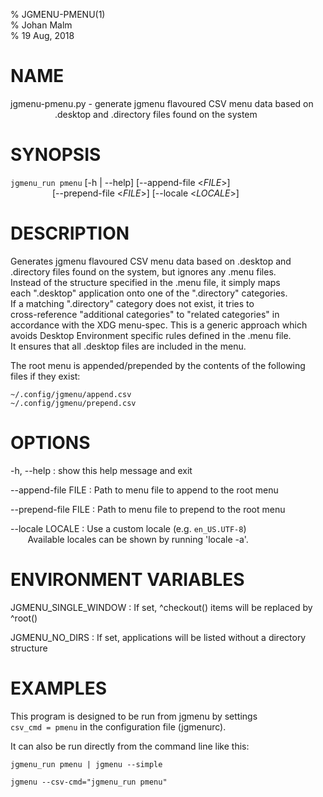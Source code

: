% JGMENU-PMENU(1)  
% Johan Malm  
% 19 Aug, 2018  

# NAME

jgmenu-pmenu.py - generate jgmenu flavoured CSV menu data based on  
                  .desktop and .directory files found on the system  

# SYNOPSIS

`jgmenu_run pmenu` \[-h | --help] \[--append-file <*FILE*>]  
                 \[--prepend-file <*FILE*>] \[--locale <*LOCALE*>]  

# DESCRIPTION

Generates jgmenu flavoured CSV menu data based on .desktop and  
.directory files found on the system, but ignores any .menu files.  
Instead of the structure specified in the .menu file, it simply maps  
each ".desktop" application onto one of the ".directory" categories.  
If a matching ".directory" category does not exist, it tries to  
cross-reference "additional categories" to "related categories" in  
accordance with the XDG menu-spec. This is a generic approach which  
avoids Desktop Environment specific rules defined in the .menu file.  
It ensures that all .desktop files are included in the menu.  

The root menu is appended/prepended by the contents of the following  
files if they exist:

    ~/.config/jgmenu/append.csv  
    ~/.config/jgmenu/prepend.csv  

# OPTIONS

\-h, --help
:   show this help message and exit

\--append-file FILE
:   Path to menu file to append to the root menu  

\--prepend-file FILE
:   Path to menu file to prepend to the root menu  

\--locale LOCALE
:   Use a custom locale (e.g. `en_US.UTF-8`)  
       Available locales can be shown by running 'locale -a'.  

# ENVIRONMENT VARIABLES  

JGMENU_SINGLE_WINDOW
:   If set, ^checkout() items will be replaced by ^root()  

JGMENU_NO_DIRS
:   If set, applications will be listed without a directory structure  


# EXAMPLES

This program is designed to be run from jgmenu by settings  
`csv_cmd = pmenu` in the configuration file (jgmenurc).  

It can also be run directly from the command line like this:  

    jgmenu_run pmenu | jgmenu --simple

    jgmenu --csv-cmd="jgmenu_run pmenu"
